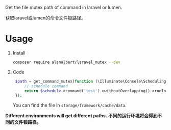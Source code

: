 Get the file mutex path of command in laravel or lumen.

获取laravel或lumen的命令文件锁路径。

# Usage

1. Install
   ```sh
   composer require alanalbert/laravel_mutex --dev
   ```
2. Code
   ```php
    $path = get_command_mutex(function (\Illuminate\Console\Scheduling\Schedule $schedule) {
        // schedule command
        return $schedule->command('test')->withoutOverlapping()->runInBackground();
    });
   ```
   You can find the file in `storage/framework/cache/data`.


**Different environments will get different paths.**
**不同的运行环境将会得到不同的文件锁路径。**
